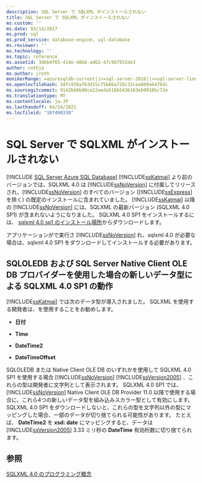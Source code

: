 ```yaml
---
description: SQL Server で SQLXML がインストールされない
title: SQL Server で SQLXML がインストールされない
ms.custom: ''
ms.date: 03/14/2017
ms.prod: sql
ms.prod_service: database-engine, sql-database
ms.reviewer: ''
ms.technology: ''
ms.topic: reference
ms.assetid: 3dbb4f65-41de-48b8-ad62-47c9d7932de3
author: rothja
ms.author: jroth
monikerRange: =azuresqldb-current||>=sql-server-2016||>=sql-server-linux-2017||=azuresqldb-mi-current
ms.openlocfilehash: 34fc938af63d15c75b66a728c32cea899a64f6dc
ms.sourcegitcommit: 9142bb6b80ce22eeda516b543b163eb9918bc72e
ms.translationtype: MT
ms.contentlocale: ja-JP
ms.lasthandoff: 04/14/2021
ms.locfileid: "107490338"
---
```

# <a name="sqlxml-is-not-installed-in-sql-server"></a>SQL Server で SQLXML がインストールされない
[!INCLUDE [SQL Server Azure SQL Database](../../includes/applies-to-version/sql-asdb.md)]
  [!INCLUDE[ssKatmai](../../includes/sskatmai-md.md)] より前のバージョンでは、SQLXML 4.0 は [!INCLUDE[ssNoVersion](../../includes/ssnoversion-md.md)] に付属してリリースされ、[!INCLUDE[ssNoVersion](../../includes/ssnoversion-md.md)] のすべてのバージョン ([!INCLUDE[ssExpress](../../includes/ssexpress-md.md)] を除く) の既定のインストールに含まれていました。 [!INCLUDE[ssKatmai](../../includes/sskatmai-md.md)] 以降の [!INCLUDE[ssNoVersion](../../includes/ssnoversion-md.md)] には、SQLXML の最新バージョン (SQLXML 4.0 SP1) が含まれないようになりました。 SQLXML 4.0 SP1 をインストールするには、 [sqlxml 4.0 sp1 のインストール場所](https://www.microsoft.com/download/details.aspx?id=30403)からダウンロードします。  
  
 アプリケーションがで実行さ [!INCLUDE[ssNoVersion](../../includes/ssnoversion-md.md)] れ、sqlxml 4.0 が必要な場合は、sqlxml 4.0 SP1 をダウンロードしてインストールする必要があります。  
  
## <a name="sqlxml-40-sp1-behavior-with-new-data-types-using-sqloledb-and-sql-server-native-client-ole-db-provider"></a>SQLOLEDB および SQL Server Native Client OLE DB プロバイダーを使用した場合の新しいデータ型による SQLXML 4.0 SP1 の動作  
 [!INCLUDE[ssKatmai](../../includes/sskatmai-md.md)] では次のデータ型が導入されました。 SQLXML を使用する開発者は、を使用することをお勧めします。  
  
-   **日付**  
  
-   **Time**  
  
-   **DateTime2**  
  
-   **DateTimeOffset**  
  
 SQLOLEDB または Native Client OLE DB のいずれかを使用して SQLXML 4.0 SP1 を使用する場合 [!INCLUDE[ssNoVersion](../../includes/ssnoversion-md.md)] [!INCLUDE[ssVersion2005](../../includes/ssversion2005-md.md)] 、これらの型は開発者に文字列として表示されます。 SQLXML 4.0 SP1 では、 [!INCLUDE[ssNoVersion](../../includes/ssnoversion-md.md)] Native Client OLE DB Provider 11.0 以降で使用する場合に、これら4つの新しいデータ型を組み込みスカラー型として有効にします。 SQLXML 4.0 SP1 をダウンロードしないと、これらの型を文字列以外の型にマッピングした場合、一部のデータが切り捨てられる可能性があります。 たとえば、 **DateTime2** を **xsd: date** にマッピングすると、データは [!INCLUDE[ssVersion2005](../../includes/ssversion2005-md.md)] 3.33 ミリ秒の **DateTime** 有効桁数に切り捨てられます。  
  
## <a name="see-also"></a>参照  
 [SQLXML 4.0 のプログラミング概念](../../relational-databases/sqlxml/sqlxml-4-0-programming-concepts.md)  
  
  
